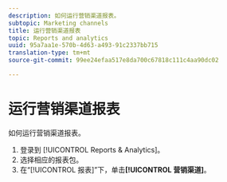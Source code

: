 ```yaml
---
description: 如何运行营销渠道报表。
subtopic: Marketing channels
title: 运行营销渠道报表
topic: Reports and analytics
uuid: 95a7aa1e-570b-4d63-a493-91c2337bb715
translation-type: tm+mt
source-git-commit: 99ee24efaa517e8da700c67818c111c4aa90dc02

---
```



# 运行营销渠道报表

如何运行营销渠道报表。

1. 登录到 [!UICONTROL Reports &amp; Analytics]。
1. 选择相应的报表包。
1. 在“[!UICONTROL 报表]”下，单击&#x200B;**[!UICONTROL 营销渠道]**。
